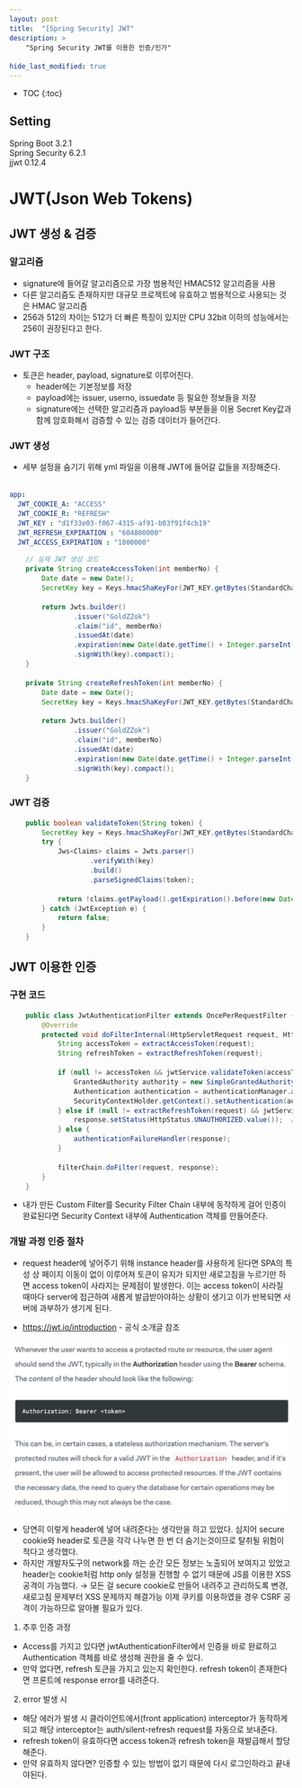 ```yaml
---
layout: post
title:  "[Spring Security] JWT"
description: >
    "Spring Security JWT를 이용한 인증/인가"

hide_last_modified: true
---
```

* TOC
{:toc}
## Setting
Spring Boot 3.2.1   
Spring Security 6.2.1   
jjwt 0.12.4

# JWT(Json Web Tokens)
## JWT 생성 & 검증
### 알고리즘
- signature에 들어갈 알고리즘으로 가장 범용적인 HMAC512 알고리즘을 사용
- 다른 알고리즘도 존재하지만 대규모 프로젝트에 유효하고 범용적으로 사용되는 것은 HMAC 알고리즘
- 256과 512의 차이는 512가 더 빠른 특징이 있지만 CPU 32bit 이하의 성능에서는 256이 권장된다고 한다.

### JWT 구조
- 토큰은 header, payload, signature로 이루어진다.
    - header에는 기본정보를 저장
    - payload에는 issuer, userno, issuedate 등 필요한 정보들을 저장
    - signature에는 선택한 알고리즘과 payload등 부분들을 이용 Secret Key값과 함께 암호화해서 검증할 수 있는 검증 데이터가 들어간다.


### JWT 생성
- 세부 설정을 숨기기 위해 yml 파일을 이용해 JWT에 들어갈 값들을 저장해준다. 
```yaml

app:
  JWT_COOKIE_A: "ACCESS"
  JWT_COOKIE_R: "REFRESH"
  JWT_KEY : "d1f33e03-f067-4315-af91-b03f91f4cb19"
  JWT_REFRESH_EXPIRATION : "604800000"
  JWT_ACCESS_EXPIRATION : "1800000"
```

```java
    // 실제 JWT 생성 코드
	private String createAccessToken(int memberNo) {
        Date date = new Date();
        SecretKey key = Keys.hmacShaKeyFor(JWT_KEY.getBytes(StandardCharsets.UTF_8));

        return Jwts.builder()
                .issuer("GoldZZok")
                .claim("id", memberNo)
                .issuedAt(date)
                .expiration(new Date(date.getTime() + Integer.parseInt(JWT_ACCESS_EXPIRE)))  // 30분 설정
                .signWith(key).compact();
    }

    private String createRefreshToken(int memberNo) {
        Date date = new Date();
        SecretKey key = Keys.hmacShaKeyFor(JWT_KEY.getBytes(StandardCharsets.UTF_8));

        return Jwts.builder()
                .issuer("GoldZZok")
                .claim("id", memberNo)
                .issuedAt(date)
                .expiration(new Date(date.getTime() + Integer.parseInt(JWT_REFRESH_EXPIRE)))  // 7일 설정
                .signWith(key).compact();
    }
```

### JWT 검증
```java
    public boolean validateToken(String token) {
        SecretKey key = Keys.hmacShaKeyFor(JWT_KEY.getBytes(StandardCharsets.UTF_8));
        try {
            Jws<Claims> claims = Jwts.parser()
                    .verifyWith(key)
                    .build()
                    .parseSignedClaims(token);

            return !claims.getPayload().getExpiration().before(new Date());
        } catch (JwtException e) {
            return false;
        }
    }
```

## JWT 이용한 인증
### 구현 코드
```java
    public class JwtAuthenticationFilter extends OncePerRequestFilter {
        @Override
        protected void doFilterInternal(HttpServletRequest request, HttpServletResponse response, FilterChain filterChain) throws ServletException, IOException {
            String accessToken = extractAccessToken(request);
            String refreshToken = extractRefreshToken(request);

            if (null != accessToken && jwtService.validateToken(accessToken)) {  // access token이 유효함
                GrantedAuthority authority = new SimpleGrantedAuthority("ROLE_USER");
                Authentication authentication = authenticationManager.authenticate(new UsernamePasswordAuthenticationToken(jwtService.userCheck(accessToken), null, Collections.singletonList(authority)));
                SecurityContextHolder.getContext().setAuthentication(authentication);
            } else if (null != extractRefreshToken(request) && jwtService.validateToken(refreshToken)) {
                response.setStatus(HttpStatus.UNAUTHORIZED.value());  // Refreshtoken이 유효함
            } else {
                authenticationFailureHandler(response);
            }

            filterChain.doFilter(request, response);
        }
    }
```

- 내가 만든 Custom Filter를 Security Filter Chain 내부에 동작하게 걸어 인증이 완료된다면 Security Context 내부에 Authentication 객체를 만들어준다.

### 개발 과정 인증 절차 
- request header에 넣어주기 위해 instance header를 사용하게 된다면 SPA의 특성 상 페이지 이동이 없이 이루어져 토큰이 유지가 되지만 새로고침을 누르기만 하면 access token이 사라지는 문제점이 발생한다. 
이는 access token이 사라질 때마다 server에 접근하여 새롭게 발급받아야하는 상황이 생기고 이가 반복되면 서버에 과부하가 생기게 된다.
    
- https://jwt.io/introduction - 공식 소개글 참조

![jwt](</assets/img/pjt/jwt.png>)
    
- 당연히 이렇게 header에 넣어 내려준다는 생각만을 하고 있었다. 심지어 secure cookie와 header로 토큰을 각각 나누면 한 번 더 숨기는것이므로 탈취될 위험이 적다고 생각했다.  
- 하지만 개발자도구의 network를 까는 순간 모든 정보는 노출되어 보여지고 있었고 header는 cookie처럼 http only 설정을 진행할 수 없기 때문에 JS를 이용한 XSS 공격이 가능했다. 
→ 모든 걸 secure cookie로 만들어 내려주고 관리하도록 변경, 새로고침 문제부터 XSS 문제까지 해결가능 이제 쿠키를 이용하였을 경우 CSRF 공격이 가능하므로 알아볼 필요가 있다. 
    
1. 추후 인증 과정
- Access를 가지고 있다면 jwtAuthenticationFilter에서 인증을 바로 완료하고 Authentication 객체를 바로 생성해 권한을 줄 수 있다.
- 만약 없다면, refresh 토큰을 가지고 있는지 확인한다. refresh token이 존재한다면 프론트에 response error를 내려준다.

2. error 발생 시 
- 해당 에러가 발생 시 클라이언트에서(front application) interceptor가 동작하게 되고 해당 interceptor는 auth/silent-refresh request를 자동으로 보내준다.
- refresh token이 유효하다면 access token과 refresh token을 재발급해서 할당해준다.
- 만약 유효하지 않다면? 인증할 수 있는 방법이 없기 때문에 다시 로그인하라고 끝내야된다.